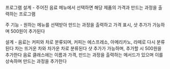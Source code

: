 프로그램 설계 -
주어진 음료 메뉴에서 선택하면 해당 제품의 가격과 만드는 과정을 출력하는 프로그램

주 기능 -
원하는 메뉴를 선택받아 만드는 과정을 출력하고 가격 표시, 샷 추가가 가능하며 500원이 추가된다

설계 - 
음료는 커피와 차로 분류되며, 커피는 에스프레소, 아메리카노, 라떼로 다시 분류된다
차는 뜨거운 차와 차가운 차로 분류된다
샷 추가가 가능하며, 추가할 시 500원을 추가한다
음료 클래스에는 이름과 가격, 만드는 과정을 출력하는 메서드가 있으며 이를 상속하며 만드는 과정을 추가한다
